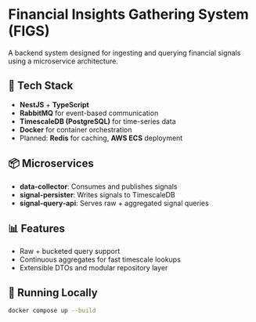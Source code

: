 # Financial Insights Gathering System (FIGS)

A backend system designed for ingesting and querying financial signals using a microservice architecture.

## 🧠 Tech Stack

- **NestJS** + **TypeScript**
- **RabbitMQ** for event-based communication
- **TimescaleDB (PostgreSQL)** for time-series data
- **Docker** for container orchestration
- Planned: **Redis** for caching, **AWS ECS** deployment

## 📦 Microservices

- **data-collector**: Consumes and publishes signals
- **signal-persister**: Writes signals to TimescaleDB
- **signal-query-api**: Serves raw + aggregated signal queries

## 📊 Features

- Raw + bucketed query support
- Continuous aggregates for fast timescale lookups
- Extensible DTOs and modular repository layer

## 🚀 Running Locally

```bash
docker compose up --build

